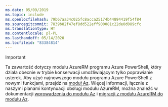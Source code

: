 ```yaml
---
ms.date: 05/09/2019
ms.topic: include
ms.openlocfilehash: 79b67aa34c025fc8acca25174b44894419f54f84
ms.sourcegitcommit: 7839b82f47ef8dd522eff900081c22de0d089cfc
ms.translationtype: HT
ms.contentlocale: pl-PL
ms.lasthandoff: 05/14/2020
ms.locfileid: "83384814"
---
```

> [!IMPORTANT]
>
> Ta zawartość dotyczy modułu AzureRM programu Azure PowerShell, który działa obecnie w trybie konserwacji umożliwiającym tylko poprawianie usterek.
> Aby użyć najnowszego modułu programu Azure PowerShell z nowymi funkcjami, przejdź na [moduł Az](/powershell/azure). Więcej informacji, łącznie z naszymi planami kontynuacji obsługi modułu AzureRM, można znaleźć w dokumentacji [wprowadzenia do modułu Az](/powershell/azure/new-azureps-module-az) i [migracji z modułu AzureRM do modułu Az](/powershell/azure/migrate-from-azurerm-to-az).
